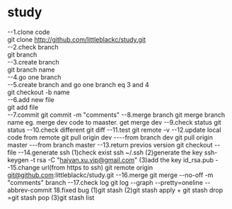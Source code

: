 # study
--1.clone code</br>
git clone http://github.com/littleblackc/study.git</br>
--2.check branch</br>
git branch</br>
--3.create branch</br>
git branch name</br>
--4.go one branch</br>
--5.create branch and go one branch eq 3 and 4</br>
git checkout -b name</br>
--6.add new file</br>
git add file</br>
--7.commit
git commit -m "comments"
--8.merge branch
git merge branch name 
eg. merge dev code to maaster. get merge dev
--9.check status
git status
--10.check different
git diff
--11.test 
git remote -v
--12.update local code from remote
git pull origin dev ----from branch dev
git pull origin master ---from branch master
--13.return previos version
git checkout -- file
--14.generate ssh
(1)check exist ssh
~/.ssh
(2)generate the key
ssh-keygen -t rsa -C "haiyan.xu.vip@gmail.com"
(3)add the key
id_rsa.pub
--15.change url(from https to ssh)
git remote origin git@github.com:littleblackc/study.git
--16.merge
git merge --no-off -m "comments" branch
--17.check log
git log --graph --pretty=oneline --abbrev-commit
18.fixed bug
(1)git stash
(2)git stash apply + git stash drop =git stash pop
(3)git stash list




